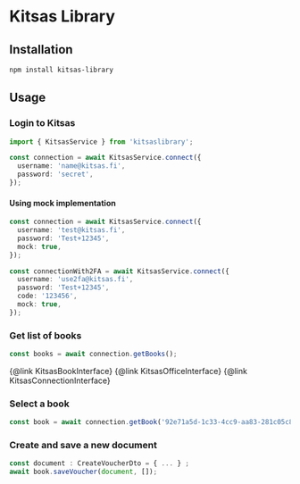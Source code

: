 # Kitsas Library

## Installation

```bash
npm install kitsas-library
```

## Usage

### Login to Kitsas

```typescript
import { KitsasService } from 'kitsaslibrary';

const connection = await KitsasService.connect({
  username: 'name@kitsas.fi',
  password: 'secret',
});
```

#### Using mock implementation

```typescript
const connection = await KitsasService.connect({
  username: 'test@kitsas.fi',
  password: 'Test+12345',
  mock: true,
});

const connectionWith2FA = await KitsasService.connect({
  username: 'use2fa@kitsas.fi',
  password: 'Test+12345',
  code: '123456',
  mock: true,
});
```

### Get list of books

```typescript
const books = await connection.getBooks();
```

{@link KitsasBookInterface}
{@link KitsasOfficeInterface}
{@link KitsasConnectionInterface}

### Select a book

```typescript
const book = await connection.getBook('92e71a5d-1c33-4cc9-aa83-281c05c8e4c2');
```

### Create and save a new document

```typescript
const document : CreateVoucherDto = { ... } ;
await book.saveVoucher(document, []);
```
